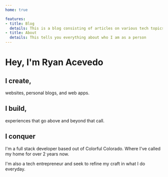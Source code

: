 ```yaml
---
home: true

features:
- title: Blog
  details: This is a blog consisting of articles on various tech topics
- title: About
  details: This tells you everything about who I am as a person
---
```

<WebsiteSettings />

# Hey, I'm Ryan Acevedo
## I create,
websites, personal blogs, and web apps.
## I build,
experiences that go above and beyond that call.
## I conquer

I'm a full stack developer based out of Colorful Colorado. Where I've called my home for over 2 years now.

I'm also a tech entrepreneur and seek to refine my craft in what I do everyday.


